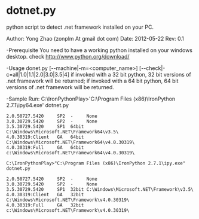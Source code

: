 dotnet.py
=========

python script to detect .net framework installed on your PC.

Author: Yong Zhao (zonplm At gmail dot com)
Date:   2012-05-22
Rev:    0.1    
  

-Prerequisite
  You need to have a working python installed on your windows desktop.
  check http://www.python.org/download/
  
-Usage
    donet.py [--machine|-m=<computer_name>] [--check|-c=all|1.0|1.1|2.0|3.0|3.5|4]
    if invoked with a 32 bit python, 32 bit versions of .net framework will be returned;
    if invoked with a 64 bit python, 64 bit versions of .net framework will be returned.

-Sample Run:
    C:\IronPythonPlay>'C:\Program Files (x86)\IronPython 2.7.1\ipy64.exe' dotnet.py
    
    2.0.50727.5420     SP2  -     None
    3.0.30729.5420     SP2  -     None
    3.5.30729.5420     SP1  64bit C:\Windows\Microsoft.NET\Framework64\v3.5\ 
    4.0.30319:Client   GA   64bit C:\Windows\Microsoft.NET\Framework64\v4.0.30319\ 
    4.0.30319:Full     GA   64bit c:\Windows\Microsoft.NET\Framework64\v4.0.30319\ 
    
    C:\IronPythonPlay>"C:\Program Files (x86)\IronPython 2.7.1\ipy.exe" dotnet.py 
    
    2.0.50727.5420     SP2  -     None
    3.0.30729.5420     SP2  -     None
    3.5.30729.5420     SP1  32bit C:\Windows\Microsoft.NET\Framework\v3.5\ 
    4.0.30319:Client   GA   32bit C:\Windows\Microsoft.NET\Framework\v4.0.30319\  
    4.0.30319:Full     GA   32bit c:\Windows\Microsoft.NET\Framework\v4.0.30319\ 
